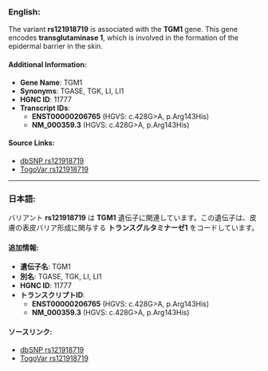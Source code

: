 ### English:
The variant **rs121918719** is associated with the **TGM1** gene. This gene encodes **transglutaminase 1**, which is involved in the formation of the epidermal barrier in the skin.

#### Additional Information:
- **Gene Name**: TGM1
- **Synonyms**: TGASE, TGK, LI, LI1
- **HGNC ID**: 11777
- **Transcript IDs**:
  - **ENST00000206765** (HGVS: c.428G>A, p.Arg143His)
  - **NM_000359.3** (HGVS: c.428G>A, p.Arg143His)

#### Source Links:
- [dbSNP rs121918719](https://identifiers.org/dbsnp/rs121918719)
- [TogoVar rs121918719](https://togovar.org/variant/tgv223900031)

---

### 日本語:
バリアント **rs121918719** は **TGM1** 遺伝子に関連しています。この遺伝子は、皮膚の表皮バリア形成に関与する **トランスグルタミナーゼ1** をコードしています。

#### 追加情報:
- **遺伝子名**: TGM1
- **別名**: TGASE, TGK, LI, LI1
- **HGNC ID**: 11777
- **トランスクリプトID**:
  - **ENST00000206765** (HGVS: c.428G>A, p.Arg143His)
  - **NM_000359.3** (HGVS: c.428G>A, p.Arg143His)

#### ソースリンク:
- [dbSNP rs121918719](https://identifiers.org/dbsnp/rs121918719)
- [TogoVar rs121918719](https://togovar.org/variant/tgv223900031)